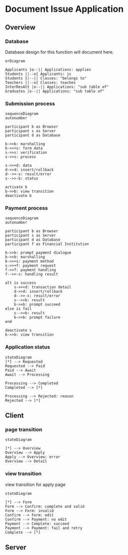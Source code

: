 # Document Issue Application

## Overview

### Database

Database design for this function will document here.

```mermaid
erDiagram

Applicants }o--|| Applications: applies
Students ||--o{ Applicants: is
Students }|--|| Classes: "belongs to"
Teachers ||--o{ Classes: teaches
InterResAtt |o--|| Applications: "sub table of"
Graduates |o--|| Applications: "sub table of"
```

### Submission process

```mermaid
sequenceDiagram
autonumber

participant b as Browser
participant s as Server
participant d as Database

b->>b: marshalling
b->>+s: form data
s->>s: verification
s->>s: process

s->>+d: data
d->>d: insert/rollback
d-->>-s: result/error
s-->>-b: status

activate b
b->>b: view transition
deactivate b
```

### Payment process

```mermaid
sequenceDiagram
autonumber

participant b as Browser
participant s as Server
participant d as Database
participant f as Financial Institution

b->>b: prompt payment dialogue
b->>b: marshalling
b->>+s: payment method
s->>+f: payment request
f->>f: payment handling
f-->>-s: handling result

alt is success
    s->>+d: transaction detail
    d->>d: insert/rollback
    d-->>-s: result/error
    s-->>b: result
    b->>b: prompt succeed
else is fail
    s-->>b: result
    b->>b: prompt failure
end

deactivate s
b->>b: view transition
```

### Application status

```mermaid
stateDiagram
[*] --> Requested
Requested --> Paid
Paid --> Await
Await --> Processing

Processing --> Completed
Completed --> [*]

Processing --> Rejected: reason
Rejected --> [*]
```

## Client

### page transition

```mermaid
stateDiagram

[*] --> Overview
Overview --> Apply
Apply --> Overview: error
Overview --> Detail
```

### view transition

view transition for apply page

```mermaid
stateDiagram

[*] --> Form
Form --> Confirm: complete and valid
Form --> Form: invalid
Confirm --> Form: edit
Confirm --> Payment: no edit
Payment --> Complete: succeed
Payment --> Payment: fail and retry
Complete --> [*]
```

## Server
